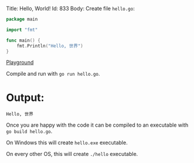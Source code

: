 Title: Hello, World!
Id: 833
Body:
Create file `hello.go`:

```go
package main

import "fmt"

func main() {
    fmt.Println("Hello, 世界")
}
```

[Playground](https://play.golang.org/p/I3l_5RKJts)

Compile and run with `go run hello.go`.

# Output:

```text
Hello, 世界
```

Once you are happy with the code it can be compiled to an executable with `go build hello.go`.

On Windows this will create `hello.exe` executable.

On every other OS, this will create `./hello` executable.
